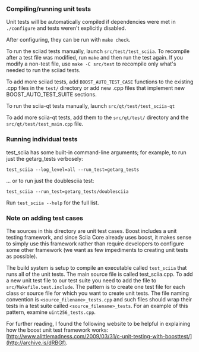 ### Compiling/running unit tests

Unit tests will be automatically compiled if dependencies were met in `./configure`
and tests weren't explicitly disabled.

After configuring, they can be run with `make check`.

To run the sciiad tests manually, launch `src/test/test_sciia`. To recompile
after a test file was modified, run `make` and then run the test again. If you
modify a non-test file, use `make -C src/test` to recompile only what's needed
to run the sciiad tests.

To add more sciiad tests, add `BOOST_AUTO_TEST_CASE` functions to the existing
.cpp files in the `test/` directory or add new .cpp files that
implement new BOOST_AUTO_TEST_SUITE sections.

To run the sciia-qt tests manually, launch `src/qt/test/test_sciia-qt`

To add more sciia-qt tests, add them to the `src/qt/test/` directory and
the `src/qt/test/test_main.cpp` file.

### Running individual tests

test_sciia has some built-in command-line arguments; for
example, to run just the getarg_tests verbosely:

    test_sciia --log_level=all --run_test=getarg_tests

... or to run just the doublesciia test:

    test_sciia --run_test=getarg_tests/doublesciia

Run `test_sciia --help` for the full list.

### Note on adding test cases

The sources in this directory are unit test cases.  Boost includes a
unit testing framework, and since Sciia Core already uses boost, it makes
sense to simply use this framework rather than require developers to
configure some other framework (we want as few impediments to creating
unit tests as possible).

The build system is setup to compile an executable called `test_sciia`
that runs all of the unit tests.  The main source file is called
test_sciia.cpp. To add a new unit test file to our test suite you need
to add the file to `src/Makefile.test.include`. The pattern is to create
one test file for each class or source file for which you want to create
unit tests.  The file naming convention is `<source_filename>_tests.cpp`
and such files should wrap their tests in a test suite
called `<source_filename>_tests`. For an example of this pattern,
examine `uint256_tests.cpp`.

For further reading, I found the following website to be helpful in
explaining how the boost unit test framework works:
[http://www.alittlemadness.com/2009/03/31/c-unit-testing-with-boosttest/](http://archive.is/dRBGf).
